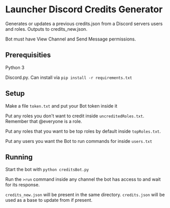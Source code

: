 # Launcher Discord Credits Generator

Generates or updates a previous credits.json from a Discord servers users and roles. Outputs to credits_new.json.

Bot must have View Channel and Send Message permissions.

## Prerequisities

Python 3

Discord.py. Can install via `pip install -r requirements.txt`

## Setup

Make a file `token.txt` and put your Bot token inside it

Put any roles you don't want to credit inside `uncreditedRoles.txt`. Remember that @everyone is a role.

Put any roles that you want to be top roles by default inside `topRoles.txt`.

Put any users you want the Bot to run commands for inside `users.txt`

## Running

Start the bot with `python creditsBot.py`

Run the `>run` command inside any channel the bot has access to and wait for its response.

`credits_new.json` will be present in the same directory. `credits.json` will be used as a base to update from if present.